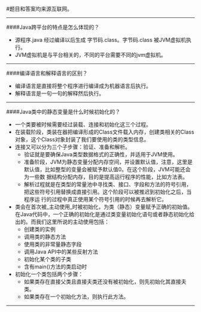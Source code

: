 #题目和答案均来源互联网。
- - -
####Java跨平台的特点是怎么体现的？
* 源程序.java 经过编译以后生成 字节码.class。字节码.class 被JVM虚拟机执行。
* JVM虚拟机是与平台相关的，不同的平台需要不同的jvm虚拟机。
- - -
####编译语言和解释语言的区别？
* 编译语言是直接将整个程序进行编译成为机器语言后执行。
* 解释语言是一句一句的解释然后执行。
- - -
####Java类中的静态变量是什么时候初始化的？
* 一个类要被时候需要经过装载、连接和初始化这三个过程。
* 在装载阶段，类装在器把编译形成的Class文件载入内存，创建类相关的Class对象，这个Class对象封装了我们要使用的类的类型信息。
* 连接又可以分为三个子步骤：验证、准备和解析。
  * 验证就是要确保Java类型数据格式的正确性，并适用于JVM使用。
  * 准备阶段，JVM为静态变量分配内存空间，并设置默认值，注意，这里是默认值，比如整型的变量会被赋予默认值0。在这个阶段，JVM可能还会为一些数
  据结构分配内存，目的是提高运行程序的性能，比如方法表。
  * 解析过程就是在类型的常量池中寻找类、接口、字段和方法的符号引用，把这些符号引用替换成直接引用。这个阶段可以被推迟到初始化之后，当程序运
  行的过程中真正使用某个符号引用的时候再去解析它。
* 类会在首次被_主动使用_时被初始化，为类（静态）变量赋予正确的初始值。在Java代码中，一个正确的初始化是通过类变量初始化语句或者静态初始化给
出的。而我们这里所说的主动使用包括：
  * 创建类的实例
  * 调用类的静态方法
  * 使用类的非常量静态字段
  * 调用Java API中的某些反射方法
  * 初始化某个类的子类
  * 含有main()方法的类启动时
* 初始化一个类包括两个步骤：
  * 如果类存在直接父类且直接夫类还没有被初始化，则先初始化其直接夫类。
  * 如果类存在一个初始化方法，则执行此方法。
- - -